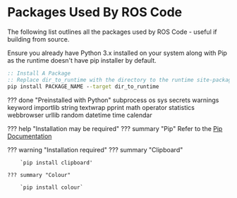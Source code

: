 # Packages Used By ROS Code

The following list outlines all the packages used by ROS Code - useful if building from source.

Ensure you already have Python 3.x installed on your system along with Pip as the runtime doesn't have pip installer by default.

```bat
:: Install A Package
:: Replace dir_to_runtime with the directory to the runtime site-packages folder - for example: C:\ROS-Code\runtime\win\Lib\site-packages
pip install PACKAGE_NAME --target dir_to_runtime
```

??? done "Preinstalled with Python"
    subprocess
    os
    sys
    secrets
    warnings
    keyword
    importlib
    string
    textwrap
    pprint
    math
    operator
    statistics
    webbrowser
    urllib
    random
    datetime
    time
    calendar
    
??? help "Installation may be required"
    ??? summary "Pip"
        Refer to the [Pip Documentation](https://pip.pypa.io/en/stable/installing/)

??? warning "Installation required"
    ??? summary "Clipboard"
        
        `pip install clipboard'

    ??? summary "Colour"
        
        `pip install colour`

